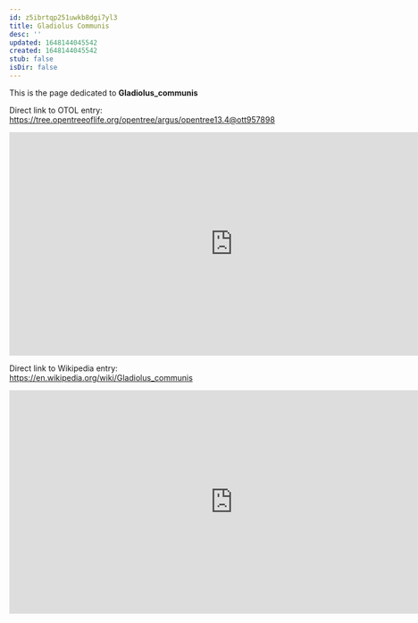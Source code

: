 ```yaml
---
id: z5ibrtqp251uwkb8dgi7yl3
title: Gladiolus Communis
desc: ''
updated: 1648144045542
created: 1648144045542
stub: false
isDir: false
---
```

This is the page dedicated to **Gladiolus_communis**


Direct link to OTOL entry: https://tree.opentreeoflife.org/opentree/argus/opentree13.4@ott957898



<html>
    <body>
    <iframe src="https://tree.opentreeoflife.org/opentree/argus/opentree13.4@ott957898"
    width="800" height="400" frameborder="0" allowfullscreen> </iframe>
    </body>
</html>
    


Direct link to Wikipedia entry: https://en.wikipedia.org/wiki/Gladiolus_communis



<html>
    <body>
    <iframe src="https://en.wikipedia.org/wiki/Gladiolus_communis"
    width="800" height="400" frameborder="0" allowfullscreen> </iframe>
    </body>
</html>
    
